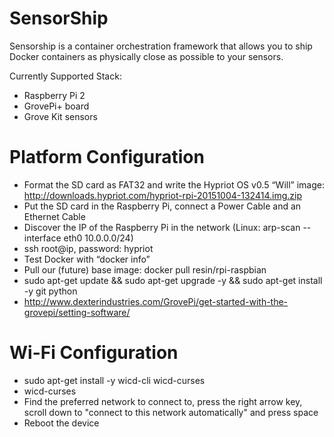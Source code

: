 SensorShip
==========

Sensorship is a container orchestration framework that allows you to ship Docker containers as physically close as possible to your sensors.

Currently Supported Stack:
- Raspberry Pi 2
- GrovePi+ board
- Grove Kit sensors


Platform Configuration
======================

- Format the SD card as FAT32 and write the Hypriot OS v0.5 “Will” image: http://downloads.hypriot.com/hypriot-rpi-20151004-132414.img.zip
- Put the SD card in the Raspberry Pi, connect a Power Cable and an Ethernet Cable
- Discover the IP of the Raspberry Pi in the network (Linux: arp-scan --interface eth0 10.0.0.0/24)
- ssh root@ip, password: hypriot
- Test Docker with “docker info”
- Pull our (future) base image: docker pull resin/rpi-raspbian
- sudo apt-get update && sudo apt-get upgrade -y && sudo apt-get install -y git python
- http://www.dexterindustries.com/GrovePi/get-started-with-the-grovepi/setting-software/


Wi-Fi Configuration
===========
- sudo apt-get install -y wicd-cli wicd-curses
- wicd-curses
- Find the preferred network to connect to, press the right arrow key, scroll down to "connect to this network automatically" and press space
- Reboot the device
